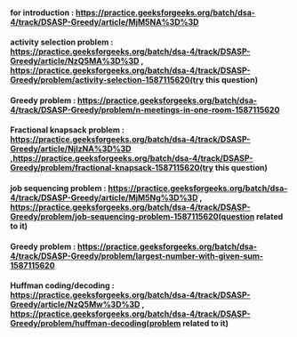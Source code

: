 #### for introduction : https://practice.geeksforgeeks.org/batch/dsa-4/track/DSASP-Greedy/article/MjM5NA%3D%3D
#### activity selection problem : https://practice.geeksforgeeks.org/batch/dsa-4/track/DSASP-Greedy/article/NzQ5MA%3D%3D , https://practice.geeksforgeeks.org/batch/dsa-4/track/DSASP-Greedy/problem/activity-selection-1587115620(try this question)
#### Greedy problem : https://practice.geeksforgeeks.org/batch/dsa-4/track/DSASP-Greedy/problem/n-meetings-in-one-room-1587115620
#### Fractional knapsack problem : https://practice.geeksforgeeks.org/batch/dsa-4/track/DSASP-Greedy/article/NjIzNA%3D%3D ,https://practice.geeksforgeeks.org/batch/dsa-4/track/DSASP-Greedy/problem/fractional-knapsack-1587115620(try this question)
#### job sequencing problem : https://practice.geeksforgeeks.org/batch/dsa-4/track/DSASP-Greedy/article/MjM5Ng%3D%3D , https://practice.geeksforgeeks.org/batch/dsa-4/track/DSASP-Greedy/problem/job-sequencing-problem-1587115620(question related to it)
#### Greedy problem : https://practice.geeksforgeeks.org/batch/dsa-4/track/DSASP-Greedy/problem/largest-number-with-given-sum-1587115620
#### Huffman coding/decoding  : https://practice.geeksforgeeks.org/batch/dsa-4/track/DSASP-Greedy/article/NzQ5Mw%3D%3D , https://practice.geeksforgeeks.org/batch/dsa-4/track/DSASP-Greedy/problem/huffman-decoding(problem related to it)
